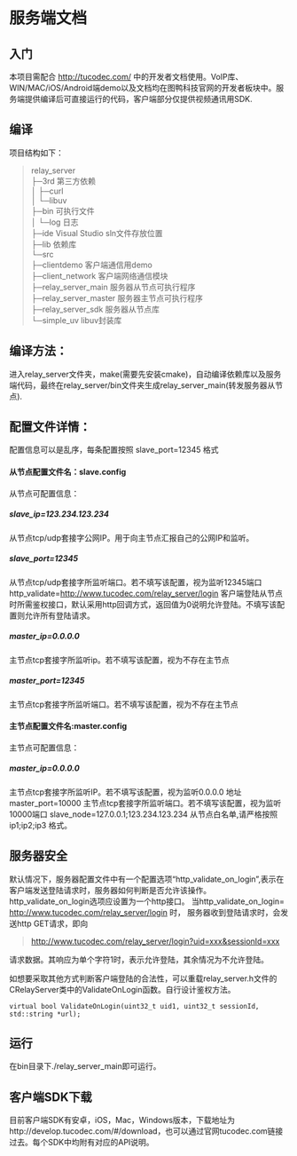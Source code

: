 # 服务端文档
## 入门 ﻿﻿
本项目需配合 http://tucodec.com/ 中的开发者文档使用。VoIP库、WIN/MAC/iOS/Android端demo以及文档均在图鸭科技官网的开发者板块中。服务端提供编译后可直接运行的代码，客户端部分仅提供视频通讯用SDK.

## 编译

项目结构如下：
>relay_server  
├─3rd				第三方依赖  
│  ├─curl  
│  └─libuv  
├─bin				可执行文件  
│  └─log			日志  
├─ide				Visual Studio sln文件存放位置  
├─lib				依赖库  
└─src  
    ├─clientdemo		客户端通信用demo  
    ├─client_network		客户端网络通信模块  
    ├─relay_server_main	服务器从节点可执行程序  
    ├─relay_server_master	服务器主节点可执行程序  
    ├─relay_server_sdk	服务器从节点库  
    └─simple_uv		libuv封装库  

## 编译方法：  
进入relay_server文件夹，make(需要先安装cmake)，自动编译依赖库以及服务端代码，最终在relay_server/bin文件夹生成relay_server_main(转发服务器从节点).

## 配置文件详情：
配置信息可以是乱序，每条配置按照 slave_port=12345 格式

#### 从节点配置文件名：slave.config

从节点可配置信息：

##### slave_ip=123.234.123.234

从节点tcp/udp套接字公网IP。用于向主节点汇报自己的公网IP和监听。
##### slave_port=12345

从节点tcp/udp套接字所监听端口。若不填写该配置，视为监听12345端口
http_validate=http://www.tucodec.com/relay_server/login
客户端登陆从节点时所需鉴权接口，默认采用http回调方式，返回值为0说明允许登陆。不填写该配置则允许所有登陆请求。
##### master_ip=0.0.0.0

主节点tcp套接字所监听ip。若不填写该配置，视为不存在主节点
##### master_port=12345
主节点tcp套接字所监听端口。若不填写该配置，视为不存在主节点

#### 主节点配置文件名:master.config

主节点可配置信息：

##### master_ip=0.0.0.0

主节点tcp套接字所监听IP。若不填写该配置，视为监听0.0.0.0 地址
master_port=10000
主节点tcp套接字所监听端口。若不填写该配置，视为监听10000端口
slave_node=127.0.0.1;123.234.123.234
从节点白名单,请严格按照 ip1;ip2;ip3 格式。

## 服务器安全

默认情况下，服务器配置文件中有一个配置选项“http_validate_on_login”,表示在客户端发送登陆请求时，服务器如何判断是否允许该操作。
http_validate_on_login选项应设置为一个http接口。
当http_validate_on_login= http://www.tucodec.com/relay_server/login 时，
服务器收到登陆请求时，会发送http GET请求，即向

>http://www.tucodec.com/relay_server/login?uid=xxx&sessionId=xxx

请求数据。其响应为单个字符1时，表示允许登陆，其余情况为不允许登陆。

如想要采取其他方式判断客户端登陆的合法性，可以重载relay_server.h文件的 CRelayServer类中的ValidateOnLogin函数。自行设计鉴权方法。

```
virtual bool ValidateOnLogin(uint32_t uid1, uint32_t sessionId, std::string *url);
```

## 运行
在bin目录下./relay_server_main即可运行。

## 客户端SDK下载
目前客户端SDK有安卓，iOS，Mac，Windows版本，下载地址为http://develop.tucodec.com/#/download，也可以通过官网tucodec.com链接过去。每个SDK中均附有对应的API说明。

